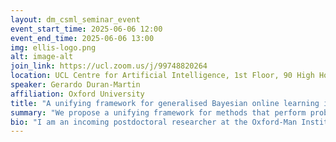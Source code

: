 ```yaml
---
layout: dm_csml_seminar_event
event_start_time: 2025-06-06 12:00
event_end_time: 2025-06-06 13:00
img: ellis-logo.png
alt: image-alt
join_link: https://ucl.zoom.us/j/99748820264
location: UCL Centre for Artificial Intelligence, 1st Floor, 90 High Holborn, London WC1V 6BH
speaker: Gerardo Duran-Martin
affiliation: Oxford University
title: "A unifying framework for generalised Bayesian online learning in non-stationary environments"
summary: "We propose a unifying framework for methods that perform probabilistic online learning in non-stationary environments. We call the framework BONE, which stands for generalised (B)ayesian (O)nline learning in (N)on-stationary (E)nvironments. BONE provides a common structure to tackle a variety of problems, including online continual learning, prequential forecasting, and contextual bandits. The framework requires specifying three modelling choices: (i) a model for measurements (e.g., a neural network), (ii) an auxiliary process to model non-stationarity (e.g., the time since the last changepoint), and (iii) a conditional prior over model parameters (e.g., a multivariate Gaussian). The framework also requires two algorithmic choices, which we use to carry out approximate inference under this framework: (i) an algorithm to estimate beliefs (posterior distribution) about the model parameters given the auxiliary variable, and (ii) an algorithm to estimate beliefs about the auxiliary variable. We show how the modularity of our framework allows for many existing methods to be reinterpreted as instances of BONE, and it allows us to propose new methods. We compare experimentally existing methods with our proposed new method on several datasets, providing insights into the situations that make each method more suitable for a specific task. We provide a Jax open source library to facilitate the adoption of this framework."
bio: "I am an incoming postdoctoral researcher at the Oxford-Man Institute, University of Oxford (starting July 2025). I hold a PhD in statistical machine learning from Queen Mary University of London."
---
```

